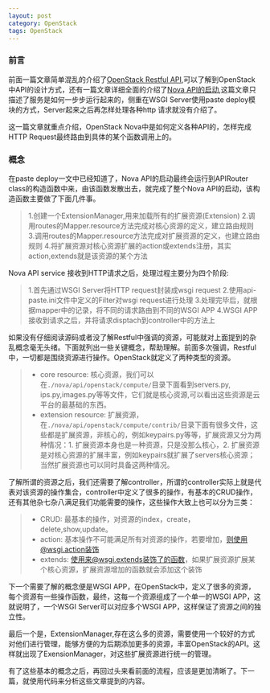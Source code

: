```yaml
---
layout: post
category: OpenStack
tags: OpenStack
---
```


### 前言

前面一篇文章简单混乱的介绍了[OpenStack Restful API](http://www.choudan.net/2013/07/28/OpenStack-Restful-API.html),可以了解到OpenStack 中API的设计方式，还有一篇文章详细全面的介绍了[Nova API的启动](http://www.choudan.net/2013/07/28/OpenStack-paste-deploy介绍.html),这篇文章只描述了服务是如何一步步运行起来的，侧重在WSGI Server使用paste deploy模块的方式，Server起来之后再怎样处理各种http 请求就没有介绍了。

这一篇文章就重点介绍，OpenStack Nova中是如何定义各种API的，怎样完成HTTP Request最终路由到具体的某个函数调用上的。


### 概念

在paste deploy一文中已经知道了，Nova API的启动最终会运行到APIRouter class的构造函数中来，由该函数发散出去，就完成了整个Nova API的启动，该构造函数主要做了下面几件事。

> 1.创建一个ExtensionManager,用来加载所有的扩展资源(Extension) 
> 2.调用routes的Mapper.resource方法完成对核心资源的定义，建立路由规则
> 3.调用routes的Mapper.resource方法完成对扩展资源的定义，也建立路由规则
> 4.将扩展资源对核心资源扩展的action或extends注册，其实action,extends就是该资源的某个方法


Nova API service 接收到HTTP请求之后，处理过程主要分为四个阶段:

> 1.首先通过WSGI Server将HTTP request封装成wsgi request 
> 2.使用api-paste.ini文件中定义的Filter对wsgi request进行处理
> 3.处理完毕后，就根据mapper中的记录，将不同的请求路由到不同的WSGI APP
> 4.WSGI APP接收到请求之后，并将请求disptach到controller中的方法上

如果没有仔细阅读源码或者没了解Restful中强调的资源，可能就对上面提到的杂乱概念毫无头绪。下面就列出一些关键概念，帮助理解。前面多次强调，Restful中，一切都是围绕资源进行操作。OpenStack就定义了两种类型的资源。

> *  core resource: 核心资源，我们可以在`./nova/api/openstack/compute/`目录下面看到servers.py, ips.py,images.py等等文件，它们就是核心资源,可以看出这些资源是云平台的最基础的东西。
> *  extension resource: 扩展资源，在`./nova/api/openstack/compute/contrib/`目录下面有很多文件，这些都是扩展资源，非核心的，例如keypairs.py等等，扩展资源又分为两种情况：1. 扩展资源本身也是一种资源，只是没那么核心，2. 扩展资源是对核心资源的扩展丰富，例如keypairs就扩展了servers核心资源；当然扩展资源也可以同时具备这两种情况。

了解所谓的资源之后，我们还需要了解controller，所谓的controller实际上就是代表对该资源的操作集合，controller中定义了很多的操作，有基本的CRUD操作，还有其他杂七杂八满足我们功能需要的操作，这些操作大致上也可以分为三类：

> *  CRUD: 最基本的操作，对资源的index，create，delete,show,update。
> *  action: 基本操作不可能满足所有对资源的操作，若要增加，则使用@wsgi.action装饰
> *  extends: 使用来@wsgi.extends装饰了的函数，如果扩展资源扩展某个核心资源，扩展资源增加的函数就会添加这个装饰

下一个需要了解的概念便是WSGI APP，在OpenStack中，定义了很多的资源，每个资源有一些操作函数，最终，这每一个资源组成了一个单一的WSGI APP，这就说明了，一个WSGI Server可以对应多个WSGI APP，这样保证了资源之间的独立性。

最后一个是，ExtensionManager,存在这么多的资源，需要使用一个较好的方式对他们进行管理，能够方便的为后期添加更多的资源，丰富OpenStack的API。这样就出现了ExensionManager，对这些扩展资源进行统一的管理。

有了这些基本的概念之后，再回过头来看前面的流程，应该是更加清晰了。下一篇，就使用代码来分析这些文章提到的内容。

